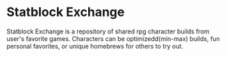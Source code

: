 # Statblock Exchange
Statblock Exchange is a repository of shared rpg character builds from user's favorite games.  Characters can be optimizedd(min-max) builds, fun personal favorites, or unique homebrews for others to try out.


